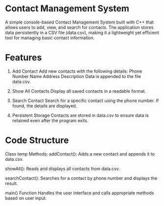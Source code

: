 
# Contact Management System
A simple console-based Contact Management System built with C++ that allows users to add, view, and search for contacts. The application stores data persistently in a CSV file (data.csv), making it a lightweight yet efficient tool for managing basic contact information.

# Features
1. Add Contact
Add new contacts with the following details:
Phone Number
Name
Address
Description
Data is appended to the file data.csv.

2. Show All Contacts
Display all saved contacts in a readable format.

3. Search Contact
Search for a specific contact using the phone number. If found, the details are displayed.

4. Persistent Storage
Contacts are stored in data.csv to ensure data is retained even after the program exits.

# Code Structure
Class temp
Methods:
addContact(): Adds a new contact and appends it to data.csv.

showAll(): Reads and displays all contacts from data.csv.

searchContact(): Searches for a contact by phone number and displays the result.

main() Function
Handles the user interface and calls appropriate methods based on user input.
